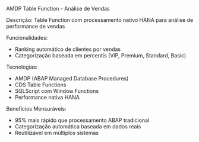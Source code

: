  AMDP Table Function - Análise de Vendas

Descrição:
 Table Function com processamento nativo HANA para análise de performance de vendas

Funcionalidades:
- Ranking automático de clientes por vendas
- Categorização baseada em percentis (VIP, Premium, Standard, Basic)

Tecnologias:
- AMDP (ABAP Managed Database Procedures)
- CDS Table Functions
- SQLScript com Window Functions
- Performance nativa HANA

Benefícios Mensuráveis:
- 95% mais rápido que processamento ABAP tradicional
- Categorização automática baseada em dados reais
- Reutilizável em múltiplos sistemas


